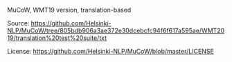 MuCoW, WMT19 version, translation-based

Source: https://github.com/Helsinki-NLP/MuCoW/tree/805bdb906a3ae372e30dcebcfc94f6f617a595ae/WMT2019/translation%20test%20suite/txt

License: https://github.com/Helsinki-NLP/MuCoW/blob/master/LICENSE
